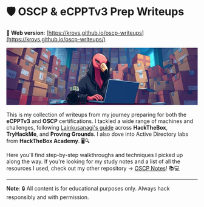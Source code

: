 # 🛡️ OSCP & eCPPTv3 Prep Writeups

**🍕 Web version**: [https://krovs.github.io/oscp-writeups](https://krovs.github.io/oscp-writeups/)

<div align="center">
    <img src=docs/assets/banner.png>
</div>

This is my collection of writeups from my journey preparing for both the **eCPPTv3** and **OSCP** certifications. I tackled a wide range of machines and challenges, following [Lainkusanagi's guide](https://docs.google.com/spreadsheets/d/18weuz_Eeynr6sXFQ87Cd5F0slOj9Z6rt/edit?pli=1&gid=487240997#gid=487240997) across **HackTheBox**, **TryHackMe**, and **Proving Grounds**. I also dove into Active Directory labs from **HackTheBox Academy**. 🖥️🔍

Here you'll find step-by-step walkthroughs and techniques I picked up along the way. If you're looking for my study notes and a list of all the resources I used, check out my other repository -> [OSCP Notes](https://github.com/krovs/oscp-notes)! 📚💻

-----------------------

**Note**:
🔒 All content is for educational purposes only. Always hack responsibly and with permission.
